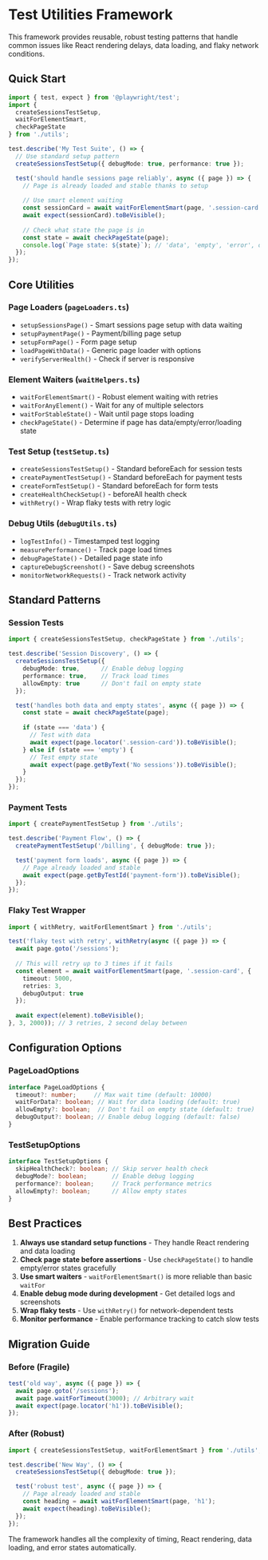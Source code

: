 # Test Utilities Framework

This framework provides reusable, robust testing patterns that handle common issues like React rendering delays, data loading, and flaky network conditions.

## Quick Start

```typescript
import { test, expect } from '@playwright/test';
import { 
  createSessionsTestSetup, 
  waitForElementSmart, 
  checkPageState 
} from './utils';

test.describe('My Test Suite', () => {
  // Use standard setup pattern
  createSessionsTestSetup({ debugMode: true, performance: true });

  test('should handle sessions page reliably', async ({ page }) => {
    // Page is already loaded and stable thanks to setup
    
    // Use smart element waiting
    const sessionCard = await waitForElementSmart(page, '.session-card');
    await expect(sessionCard).toBeVisible();
    
    // Check what state the page is in
    const state = await checkPageState(page);
    console.log(`Page state: ${state}`); // 'data', 'empty', 'error', or 'loading'
  });
});
```

## Core Utilities

### Page Loaders (`pageLoaders.ts`)
- `setupSessionsPage()` - Smart sessions page setup with data waiting
- `setupPaymentPage()` - Payment/billing page setup  
- `setupFormPage()` - Form page setup
- `loadPageWithData()` - Generic page loader with options
- `verifyServerHealth()` - Check if server is responsive

### Element Waiters (`waitHelpers.ts`)
- `waitForElementSmart()` - Robust element waiting with retries
- `waitForAnyElement()` - Wait for any of multiple selectors
- `waitForStableState()` - Wait until page stops loading
- `checkPageState()` - Determine if page has data/empty/error/loading state

### Test Setup (`testSetup.ts`)
- `createSessionsTestSetup()` - Standard beforeEach for session tests
- `createPaymentTestSetup()` - Standard beforeEach for payment tests
- `createFormTestSetup()` - Standard beforeEach for form tests
- `createHealthCheckSetup()` - beforeAll health check
- `withRetry()` - Wrap flaky tests with retry logic

### Debug Utils (`debugUtils.ts`)
- `logTestInfo()` - Timestamped test logging
- `measurePerformance()` - Track page load times
- `debugPageState()` - Detailed page state info
- `captureDebugScreenshot()` - Save debug screenshots
- `monitorNetworkRequests()` - Track network activity

## Standard Patterns

### Session Tests
```typescript
import { createSessionsTestSetup, checkPageState } from './utils';

test.describe('Session Discovery', () => {
  createSessionsTestSetup({ 
    debugMode: true,      // Enable debug logging
    performance: true,    // Track load times
    allowEmpty: true      // Don't fail on empty state
  });

  test('handles both data and empty states', async ({ page }) => {
    const state = await checkPageState(page);
    
    if (state === 'data') {
      // Test with data
      await expect(page.locator('.session-card')).toBeVisible();
    } else if (state === 'empty') {
      // Test empty state
      await expect(page.getByText('No sessions')).toBeVisible();
    }
  });
});
```

### Payment Tests
```typescript
import { createPaymentTestSetup } from './utils';

test.describe('Payment Flow', () => {
  createPaymentTestSetup('/billing', { debugMode: true });

  test('payment form loads', async ({ page }) => {
    // Page already loaded and stable
    await expect(page.getByTestId('payment-form')).toBeVisible();
  });
});
```

### Flaky Test Wrapper
```typescript
import { withRetry, waitForElementSmart } from './utils';

test('flaky test with retry', withRetry(async ({ page }) => {
  await page.goto('/sessions');
  
  // This will retry up to 3 times if it fails
  const element = await waitForElementSmart(page, '.session-card', {
    timeout: 5000,
    retries: 3,
    debugOutput: true
  });
  
  await expect(element).toBeVisible();
}, 3, 2000)); // 3 retries, 2 second delay between
```

## Configuration Options

### PageLoadOptions
```typescript
interface PageLoadOptions {
  timeout?: number;     // Max wait time (default: 10000)
  waitForData?: boolean; // Wait for data loading (default: true)
  allowEmpty?: boolean;  // Don't fail on empty state (default: true)
  debugOutput?: boolean; // Enable debug logging (default: false)
}
```

### TestSetupOptions
```typescript
interface TestSetupOptions {
  skipHealthCheck?: boolean; // Skip server health check
  debugMode?: boolean;       // Enable debug logging
  performance?: boolean;     // Track performance metrics
  allowEmpty?: boolean;      // Allow empty states
}
```

## Best Practices

1. **Always use standard setup functions** - They handle React rendering and data loading
2. **Check page state before assertions** - Use `checkPageState()` to handle empty/error states gracefully
3. **Use smart waiters** - `waitForElementSmart()` is more reliable than basic `waitFor`
4. **Enable debug mode during development** - Get detailed logs and screenshots
5. **Wrap flaky tests** - Use `withRetry()` for network-dependent tests
6. **Monitor performance** - Enable performance tracking to catch slow tests

## Migration Guide

### Before (Fragile)
```typescript
test('old way', async ({ page }) => {
  await page.goto('/sessions');
  await page.waitForTimeout(3000); // Arbitrary wait
  await expect(page.locator('h1')).toBeVisible();
});
```

### After (Robust)
```typescript
import { createSessionsTestSetup, waitForElementSmart } from './utils';

test.describe('New Way', () => {
  createSessionsTestSetup({ debugMode: true });

  test('robust test', async ({ page }) => {
    // Page already loaded and stable
    const heading = await waitForElementSmart(page, 'h1');
    await expect(heading).toBeVisible();
  });
});
```

The framework handles all the complexity of timing, React rendering, data loading, and error states automatically.